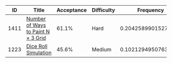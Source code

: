 |ID|Title|Acceptance|Difficulty|Frequency|
|----|-----|----|---|---|
|1411|[Number of Ways to Paint N × 3 Grid]( https://leetcode.com/problems/number-of-ways-to-paint-n-3-grid)|61.1%|Hard|0.20425899015275967|
|1223|[Dice Roll Simulation]( https://leetcode.com/problems/dice-roll-simulation)|45.6%|Medium|0.10212949507637983|
